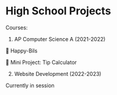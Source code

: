 # High School Projects
Courses:
1. AP Computer Science A (2021-2022)

:pushpin: Happy-Bils

:pushpin: Mini Project: Tip Calculator

2. Website Development (2022-2023)

Currently in session
